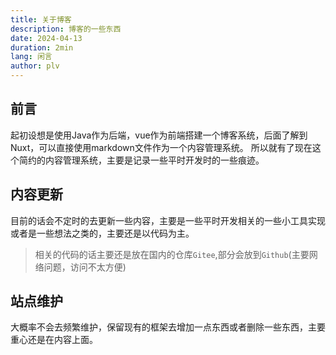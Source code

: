 ```yaml
---
title: 关于博客
description: 博客的一些东西
date: 2024-04-13
duration: 2min
lang: 闲言
author: plv
---
```


## 前言
起初设想是使用Java作为后端，vue作为前端搭建一个博客系统，后面了解到Nuxt，可以直接使用markdown文件作为一个内容管理系统。
所以就有了现在这个简约的内容管理系统，主要是记录一些平时开发时的一些痕迹。


## 内容更新
目前的话会不定时的去更新一些内容，主要是一些平时开发相关的一些小工具实现或者是一些想法之类的，主要还是以代码为主。
> 相关的代码的话主要还是放在国内的仓库`Gitee`,部分会放到`Github`(主要网络问题，访问不太方便)


## 站点维护
大概率不会去频繁维护，保留现有的框架去增加一点东西或者删除一些东西，主要重心还是在内容上面。






